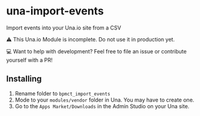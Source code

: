# una-import-events

Import events into your Una.io site from a CSV

⚠ This Una.io Module is incomplete. Do not use it in production yet.

💻 Want to help with development? Feel free to file an issue or contribute yourself with a PR!

## Installing

1. Rename folder to `bpmct_import_events`
2. Mode to your `modules/vendor` folder in Una. You may have to create one.
3. Go to the `Apps Market/Downloads` in the Admin Studio on your Una site.
